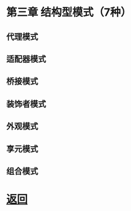 # 第三章 结构型模式（7种）

## 代理模式

## 适配器模式

## 桥接模式

## 装饰者模式

## 外观模式

## 享元模式

## 组合模式

# [返回](../README.md)